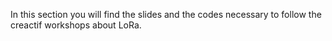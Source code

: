 In this section you will find the slides and the codes necessary to follow the creactif workshops about LoRa.
